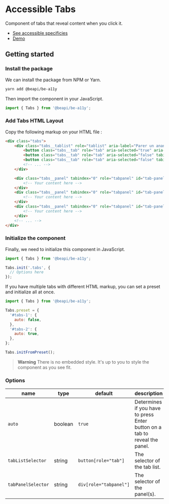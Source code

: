 # Accessible Tabs

Component of tabs that reveal content when you click it.

* [See accessible specificies](https://www.w3.org/TR/wai-aria-practices-1.1/examples/tabs/tabs-1/tabs.html)
* [Demo](https://codepen.io/beapi/full/eYRBpQj)

## Getting started

### Install the package

We can install the package from NPM or Yarn.

```bash
yarn add @beapi/be-a11y
```

Then import the component in your JavaScript.

```js
import { Tabs } from '@beapi/be-a11y';
```

### Add Tabs HTML Layout

Copy the following markup on your HTML file :

```html
<div class="tabs">
    <div class="tabs__tablist" role="tablist" aria-label="Parer un ananas">
        <button class="tabs__tab" role="tab" aria-selected="true" aria-controls="tab-panel-1" id="tab-1">Tab 1</button>
        <button class="tabs__tab" role="tab" aria-selected="false" tabindex="-1" aria-controls="tab-panel-2" id="tab-2">Tab 2</button>
        <button class="tabs__tab" role="tab" aria-selected="false" tabindex="-1" aria-controls="tab-panel-3" id="tab-3">Tab 3</button>
        <!-- ... -->
    </div>

    <div class="tabs__panel" tabindex="0" role="tabpanel" id="tab-panel-1" aria-labelledby="tab-1">
        <!-- Your content here -->
    </div>
    <div class="tabs__panel" tabindex="0" role="tabpanel" id="tab-panel-2" aria-labelledby="tab-2" hidden>
        <!-- Your content here -->
    </div>
    <div class="tabs__panel" tabindex="0" role="tabpanel" id="tab-panel-3" aria-labelledby="tab-3" hidden>
        <!-- Your content here -->
    </div>
    <!-- ... -->
</div>
```

### Initialize the component

Finally, we need to initialize this component in JavaScript.

```js
import { Tabs } from '@beapi/be-a11y';

Tabs.init('.tabs', {
  // Options here
});
```

If you have multiple tabs with different HTML markup, you can set a preset and initialize all at once.

```js
import { Tabs } from '@beapi/be-a11y';

Tabs.preset = {
  '#tabs-1': {
    auto: false,
  },
  '#tabs-2': {
    auto: true,
  },
};

Tabs.initFromPreset();
```

> **Warning**
> There is no embedded style. It's up to you to style the component as you see fit.

### Options

| name               | type    | default                | description                                                                |
|--------------------|---------|------------------------|----------------------------------------------------------------------------|
| `auto`             | boolean | `true`                 | Determines if you have to press Enter button on a tab to reveal the panel. |
| `tabListSelector`  | string  | `button[role="tab"]`   | The selector of the tab list.                                              |
| `tabPanelSelector` | string  | `div[role="tabpanel"]` | The selector of the panel(s).                                              |                  |
